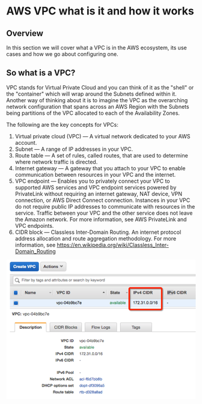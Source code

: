 # AWS VPC what is it and how it works

## Overview

In this section we will cover what a VPC is in the AWS ecosystem, its use cases and how we go about configuring one.

## So what is a VPC?

VPC stands for Virtual Private Cloud and you can think of it as the "shell" or the "container" which will wrap around the Subnets defined within it.  Another way of thinking about it is to imagine the VPC as the overarching network configuration that spans across an AWS Region with the Subnets being partitions of the VPC allocated to each of the Availability Zones.

The following are the key concepts for VPCs:

1. Virtual private cloud (VPC) — A virtual network dedicated to your AWS account.
2. Subnet — A range of IP addresses in your VPC.
3. Route table — A set of rules, called routes, that are used to determine where network traffic is directed.
4. Internet gateway — A gateway that you attach to your VPC to enable communication between resources in your VPC and the internet.
5. VPC endpoint — Enables you to privately connect your VPC to supported AWS services and VPC endpoint services powered by PrivateLink without requiring an internet gateway, NAT device, VPN connection, or AWS Direct Connect connection. Instances in your VPC do not require public IP addresses to communicate with resources in the service. Traffic between your VPC and the other service does not leave the Amazon network. For more information, see AWS PrivateLink and VPC endpoints.
5. CIDR block — Classless Inter-Domain Routing. An internet protocol address allocation and route aggregation methodology. For more information, see https://en.wikipedia.org/wiki/Classless_Inter-Domain_Routing

![Alt text](defaultvpc.png?raw=true "Default VPC")

